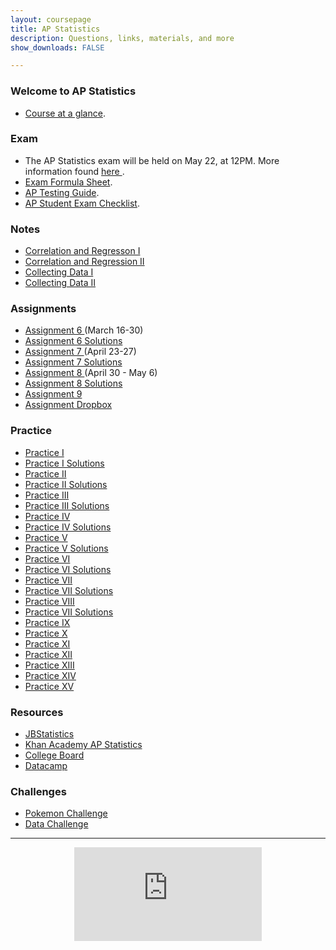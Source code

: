 ```yaml
---
layout: coursepage
title: AP Statistics
description: Questions, links, materials, and more
show_downloads: FALSE

---
```


### Welcome to AP Statistics
* <a href="https://MerrickMath.github.io/APStatistics/StatsTopics.pdf"> Course at a glance</a>.

### Exam 
* The AP Statistics exam will be held on May 22, at 12PM. More information found <a href="https://MerrickMath.github.io/APStatistics/exam2020.pdf"> here </a>.
* <a href="https://MerrickMath.github.io/APStatistics/FormulaSheets.pdf"> Exam Formula Sheet</a>.
* <a href="https://MerrickMath.github.io/Calculus/testguide.pdf"> AP Testing Guide</a>.
* <a href="https://MerrickMath.github.io/Calculus/examchecklist.pdf"> AP Student Exam Checklist</a>. 

### Notes 
* <a href="https://github.com/MerrickMath/MerrickMath.github.io/blob/master/APStatistics/Notes/Correlation%20and%20Regression.pdf"> Correlation and Regresson I</a>
* <a href="https://github.com/MerrickMath/MerrickMath.github.io/blob/master/APStatistics/Notes/Correlation%20and%20Regression%202.pdf"> Correlation and Regression II</a>
* <a href="https://github.com/MerrickMath/MerrickMath.github.io/blob/master/APStatistics/Notes/collectingdata1.pdf"> Collecting Data I </a>
* <a href="https://github.com/MerrickMath/MerrickMath.github.io/blob/master/APStatistics/Notes/collectingdata2.pdf"> Collecting Data II </a>

### Assignments
* <a href="https://MerrickMath.github.io/APStatistics/assignment6.pdf"> Assignment 6 </a> (March 16-30) 
* <a href="https://MerrickMath.github.io/APStatistics/Assignments/assignment6solutions.pdf"> Assignment 6 Solutions</a> 
* <a href="https://MerrickMath.github.io/APStatistics/Assignments/Assignment%207.pdf"> Assignment 7 </a> (April 23-27) 
* <a href="https://MerrickMath.github.io/APStatistics/Assignments/assignment7solutions.pdf"> Assignment 7 Solutions</a> 
* <a href="https://MerrickMath.github.io/APStatistics/Assignments/assignment8.pdf"> Assignment 8 </a> (April 30 - May 6) 
* <a href="https://MerrickMath.github.io/APStatistics/Assignments/assignment8solutions.pdf"> Assignment 8 Solutions </a> 
* <a href="https://MerrickMath.github.io/APStatistics/Assignments/assignment9.pdf"> Assignment 9 </a> 
* <a href="https://docs.google.com/forms/d/e/1FAIpQLScXmZFZJ5-1mWDZmzPoqg5YrWaF-CSFYX_UupotY9yPE7rlNQ/viewform?usp=sf_link"> Assignment Dropbox </a>  

### Practice 
* <a href="https://MerrickMath.github.io/APStatistics/Notes/practice1.pdf"> Practice I </a> 
* <a href="https://MerrickMath.github.io/APStatistics/Notes/practice1solutions.pdf"> Practice I Solutions </a>
* <a href="https://MerrickMath.github.io/APStatistics/Notes/practice2.pdf"> Practice II </a> 
* <a href="https://MerrickMath.github.io/APStatistics/Notes/practice2solutions.pdf"> Practice II Solutions </a>
* <a href="https://MerrickMath.github.io/APStatistics/Notes/practice3.pdf"> Practice III </a>
* <a href="https://MerrickMath.github.io/APStatistics/Notes/practice3solutions.pdf"> Practice III Solutions </a>
* <a href="https://MerrickMath.github.io/APStatistics/Notes/practice4.pdf"> Practice IV </a> 
* <a href="https://MerrickMath.github.io/APStatistics/Notes/practice4solutions.pdf"> Practice IV Solutions </a>
* <a href="https://MerrickMath.github.io/APStatistics/Notes/practice5.pdf"> Practice V </a> 
* <a href="https://MerrickMath.github.io/APStatistics/Notes/practice5solutions.pdf"> Practice V Solutions </a>
* <a href="https://MerrickMath.github.io/APStatistics/Notes/practice6.pdf"> Practice VI </a> 
* <a href="https://MerrickMath.github.io/APStatistics/Notes/practice6solution.pdf"> Practice VI Solutions </a>
* <a href="https://MerrickMath.github.io/APStatistics/Notes/practice7.pdf"> Practice VII </a> 
* <a href="https://MerrickMath.github.io/APStatistics/Notes/practice7solution.pdf"> Practice VII Solutions </a>
* <a href="https://MerrickMath.github.io/APStatistics/Notes/practice8.pdf"> Practice VIII </a> 
* <a href="https://MerrickMath.github.io/APStatistics/Notes/practice8solution.pdf"> Practice VII Solutions </a>
* <a href="https://MerrickMath.github.io/APStatistics/Notes/practice9.pdf"> Practice IX </a> 
* <a href="https://MerrickMath.github.io/APStatistics/Notes/practice10.pdf"> Practice X </a> 
* <a href="https://MerrickMath.github.io/APStatistics/Notes/practice11.pdf"> Practice XI </a> 
* <a href="https://MerrickMath.github.io/APStatistics/Notes/Practice12.pdf"> Practice XII </a> 
* <a href="https://MerrickMath.github.io/APStatistics/Notes/Practice13.pdf"> Practice XIII </a> 
* <a href="https://MerrickMath.github.io/APStatistics/Notes/practice14.pdf"> Practice XIV </a> 
* <a href="https://MerrickMath.github.io/APStatistics/Notes/practice15.pdf"> Practice XV </a> 

### Resources
* <a href="https://www.jbstatistics.com"> JBStatistics </a> 
* <a href="https://www.khanacademy.org/math/ap-statistics"> Khan Academy AP Statistics </a> 
* <a href="https://apcentral.collegeboard.org"> College Board </a> 
* <a href="https://datacamp.com"> Datacamp </a> 


### Challenges
* <a href="https://merrickmath.github.io/MerrickMath.github.io-PokemonChallenge/"> Pokemon Challenge </a> 
* <a href="https://MerrickMath.github.io/APStatistics/DataChallenge.pdf"> Data Challenge </a> 

---


<p align="center"> 
  <iframe src="https://www.youtube.com/embed/8idr1WZ1A7Q" frameborder="0" allow="accelerometer; autoplay; encrypted-media; gyroscope; picture-in-picture" allowfullscreen class="vid"></iframe> </p>
